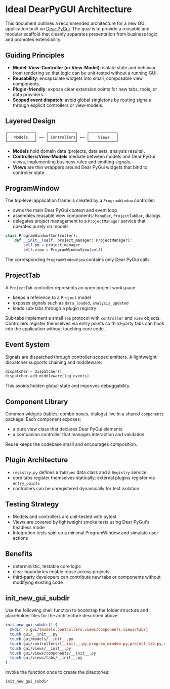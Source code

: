 # Ideal DearPyGUI Architecture

This document outlines a recommended architecture for a new GUI application built on [Dear PyGui](https://github.com/hoffstadt/DearPyGui). The goal is to provide a reusable and modular scaffold that cleanly separates presentation from business logic and promotes extensibility.

## Guiding Principles

- **Model–View–Controller (or View‑Model)**: isolate state and behavior from rendering so that logic can be unit‑tested without a running GUI.
- **Reusability**: encapsulate widgets into small, composable view components.
- **Plugin-friendly**: expose clear extension points for new tabs, tools, or data providers.
- **Scoped event dispatch**: avoid global singletons by routing signals through explicit controllers or view‑models.

## Layered Design

```
┌────────────┐    ┌────────────┐    ┌────────────┐
│   Models   │ ←→ │ Controllers│ ←→ │    Views   │
└────────────┘    └────────────┘    └────────────┘
```

- **Models** hold domain data (projects, data sets, analysis results).
- **Controllers/View‑Models** mediate between models and Dear PyGui views, implementing business rules and emitting signals.
- **Views** are thin wrappers around Dear PyGui widgets that bind to controller state.

## ProgramWindow

The top‑level application frame is created by a `ProgramWindow` controller:

- owns the main Dear PyGui context and event loop
- assembles reusable view components: `MenuBar`, `ProjectTabBar`, dialogs
- delegates project management to a `ProjectManager` service that operates purely on models

```python
class ProgramWindow(Controller):
    def __init__(self, project_manager: ProjectManager):
        self.pm = project_manager
        self.view = ProgramWindowView(self)
```

The corresponding `ProgramWindowView` contains only Dear PyGui calls.

## ProjectTab

A `ProjectTab` controller represents an open project workspace:

- keeps a reference to a `Project` model
- exposes signals such as `data_loaded`, `analysis_updated`
- loads sub‑tabs through a plugin registry

Sub‑tabs implement a small `Tab` protocol with `controller` and `view` objects. Controllers register themselves via entry points so third‑party tabs can hook into the application without touching core code.

## Event System

Signals are dispatched through controller‑scoped emitters. A lightweight dispatcher supports chaining and middleware:

```python
dispatcher = Dispatcher()
dispatcher.add_middleware(log_events)
```

This avoids hidden global state and improves debuggability.

## Component Library

Common widgets (tables, combo boxes, dialogs) live in a shared `components` package. Each component exposes:

- a pure view class that declares Dear PyGui elements
- a companion controller that manages interaction and validation

Reuse keeps the codebase small and encourages composition.

## Plugin Architecture

- `registry.py` defines a `TabSpec` data class and a `Registry` service
- core tabs register themselves statically; external plugins register via `entry_points`
- controllers can be unregistered dynamically for test isolation

## Testing Strategy

- Models and controllers are unit‑tested with pytest
- Views are covered by lightweight smoke tests using Dear PyGui's headless mode
- Integration tests spin up a minimal ProgramWindow and simulate user actions

## Benefits

- deterministic, testable core logic
- clear boundaries enable reuse across projects
- third‑party developers can contribute new tabs or components without modifying existing code

## init_new_gui_subdir

Use the following shell function to bootstrap the folder structure and placeholder files for the architecture described above:

```bash
init_new_gui_subdir() {
  mkdir -p gui/{models,controllers,views/components,views/tabs}
  touch gui/__init__.py
  touch gui/models/__init__.py
  touch gui/controllers/{__init__.py,program_window.py,project_tab.py,registry.py}
  touch gui/views/__init__.py
  touch gui/views/components/__init__.py
  touch gui/views/tabs/__init__.py
}
```

Invoke the function once to create the directories:

```bash
init_new_gui_subdir
```
